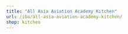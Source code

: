 ```yaml
---
title: "All Asia Aviation Academy Kitchen"
url: /iba/all-asia-aviation-academy-kitchen/
shop: kitchen
---
```

